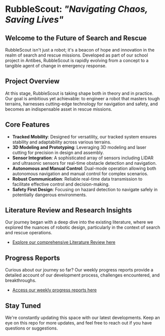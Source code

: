 # RubbleScout: *"Navigating Chaos, Saving Lives"*

## Welcome to the Future of Search and Rescue

RubbleScout isn't just a robot; it's a beacon of hope and innovation in the realm of search and rescue missions. Developed as part of our school project in Antibes, RubbleScout is rapidly evolving from a concept to a tangible agent of change in emergency response.

## Project Overview

At this stage, RubbleScout is taking shape both in theory and in practice. Our goal is ambitious yet achievable: to engineer a robot that masters tough terrains, harnesses cutting-edge technology for navigation and safety, and becomes an indispensable asset in rescue missions.

## Core Features

* **Tracked Mobility**: Designed for versatility, our tracked system ensures stability and adaptability across various terrains.
* **3D Modeling and Prototyping**: Leveraging 3D modeling and laser cutting for precision in design and assembly.
* **Sensor Integration**: A sophisticated array of sensors including LIDAR and ultrasonic sensors for real-time obstacle detection and navigation.
* **Autonomous and Manual Control**: Dual-mode operation allowing both autonomous navigation and manual control for complex scenarios.
* **Robust Communication**: Reliable real-time data transmission to facilitate effective control and decision-making.
* **Safety First Design**: Focusing on hazard detection to navigate safely in potentially dangerous environments.

## Literature Review and Research Insights

Our journey began with a deep dive into the existing literature, where we explored the nuances of robotic design, particularly in the context of search and rescue operations.

* [Explore our comprehensive Literature Review here](./Docs/Litrature-Review/Literature-Review-for-RubbleScout.pdf)

## Progress Reports

Curious about our journey so far? Our weekly progress reports provide a detailed account of our development process, challenges encountered, and breakthroughs.

* [Access our weekly progress reports here](https://github.com/Templatew/RubbleScout/tree/main/Docs/Weekly%20Reports)

## Stay Tuned

We're constantly updating this space with our latest developments. Keep an eye on this repo for more updates, and feel free to reach out if you have questions or suggestions.
